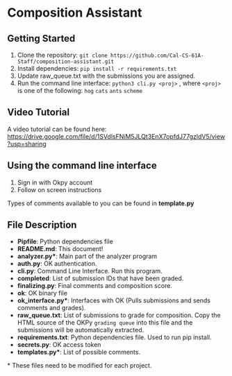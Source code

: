 # Composition Assistant

## Getting Started
1. Clone the repository: `git clone https://github.com/Cal-CS-61A-Staff/composition-assistant.git`
2. Install dependencies: `pip install -r requirements.txt`
3. Update raw_queue.txt with the submissions you are assigned.
3. Run the command line interface: `python3 cli.py <proj>` , where `<proj>` is one of the following: `hog` `cats` `ants` `scheme`

## Video Tutorial
A video tutorial can be found here: https://drive.google.com/file/d/1SVdlsFNiM5JLQt3EnX7opfdJ77gzldV5/view?usp=sharing

## Using the command line interface
1. Sign in with Okpy account
2. Follow on screen instructions

Types of comments available to you can be found in **template.py**

## File Description
- **Pipfile**: Python dependencies file
- **README.md**: This document!
- **analyzer.py\***: Main part of the analyzer program
- **auth.py**: OK authentication.
- **cli.py**: Command Line Interface. Run this program.
- **completed**: List of submission IDs that have been graded.
- **finalizing.py**: Final comments and composition score.
- **ok**: OK binary file
- **ok_interface.py\***: Interfaces with OK (Pulls submissions and sends comments and grades).
- **raw_queue.txt**: List of submissions to grade for composition. Copy the HTML source of the OKPy `grading queue` into this file and the submissions will be automatically extracted.
- **requirements.txt**: Python dependencies file. Used to run pip install.
- **secrets.py**: OK access token
- **templates.py\***: List of possible comments.

\* These files need to be modified for each project.
